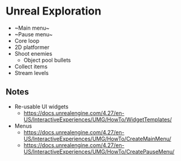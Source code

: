 # Unreal Exploration

* ~Main menu~
* ~Pause menu~
* Core loop
* 2D platformer
* Shoot enemies
  * Object pool bullets
* Collect items
* Stream levels

## Notes

* Re-usable UI widgets
  * https://docs.unrealengine.com/4.27/en-US/InteractiveExperiences/UMG/HowTo/WidgetTemplates/
* Menus
  * https://docs.unrealengine.com/4.27/en-US/InteractiveExperiences/UMG/HowTo/CreateMainMenu/
  * https://docs.unrealengine.com/4.27/en-US/InteractiveExperiences/UMG/HowTo/CreatePauseMenu/
